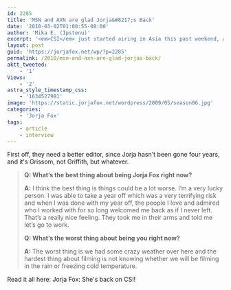 ```yaml
---
id: 2285
title: 'MSN and AXN are glad Jorja&#8217;s Back'
date: '2010-03-02T01:00:55-08:00'
author: 'Mika E. (Ipstenu)'
excerpt: '<em>CSI</em> just started airing in Asia this past weekend, and AXN had a quick interview with Jorja about her return.'
layout: post
guid: 'https://jorjafox.net/wp/?p=2285'
permalink: /2010/msn-and-axn-are-glad-jorjas-back/
aktt_tweeted:
    - '1'
Views:
    - '2'
astra_style_timestamp_css:
    - '1634527981'
image: 'https://static.jorjafox.net/wordpress/2009/05/season06.jpg'
categories:
    - 'Jorja Fox'
tags:
    - article
    - interview
---
```


First off, they need a better editor, since Jorja hasn't been gone four years, and it's Grissom, not Griffith, but whatever.

<blockquote><strong>Q: What’s the best thing about being Jorja Fox right now?

A:</strong> I think the best thing is things could be a lot worse. I’m a very lucky person. I was able to take a year off which was a very terrifying risk and when I was done with my year off, the people I love and admired who I worked with for so long welcomed me back as if I never left. That’s a really nice feeling. They took me in their arms and told me let’s go to work.

<strong>Q: What’s the worst thing about being you right now?

A: </strong>The worst thing is we had some crazy weather over here and the hardest thing about filming is not knowing whether we will be filming in the rain or freezing cold temperature.</blockquote>

Read it all here: Jorja Fox: She's back on CSI!